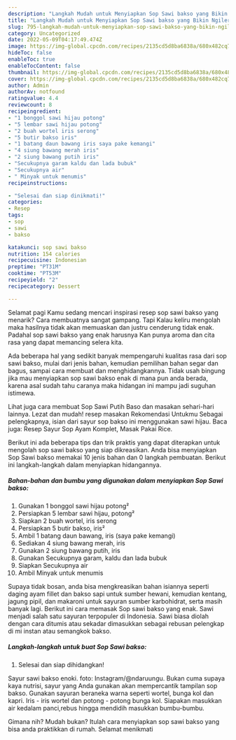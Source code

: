 ```yaml
---
description: "Langkah Mudah untuk Menyiapkan Sop Sawi bakso yang Bikin Ngiler"
title: "Langkah Mudah untuk Menyiapkan Sop Sawi bakso yang Bikin Ngiler"
slug: 795-langkah-mudah-untuk-menyiapkan-sop-sawi-bakso-yang-bikin-ngiler
category: Uncategorized
date: 2022-05-09T04:17:49.474Z
image: https://img-global.cpcdn.com/recipes/2135cd5d8ba6838a/680x482cq70/sop-sawi-bakso-foto-resep-utama.jpg
hideToc: false
enableToc: true
enableTocContent: false
thumbnail: https://img-global.cpcdn.com/recipes/2135cd5d8ba6838a/680x482cq70/sop-sawi-bakso-foto-resep-utama.jpg
cover: https://img-global.cpcdn.com/recipes/2135cd5d8ba6838a/680x482cq70/sop-sawi-bakso-foto-resep-utama.jpg
author: Admin
authorAv: notfound
ratingvalue: 4.4
reviewcount: 8
recipeingredient:
- "1 bonggol sawi hijau potong"
- "5 lembar sawi hijau potong"
- "2 buah wortel iris serong"
- "5 butir bakso iris"
- "1 batang daun bawang iris saya pake kemangi"
- "4 siung bawang merah iris"
- "2 siung bawang putih iris"
- "Secukupnya garam kaldu dan lada bubuk"
- "Secukupnya air"
- " Minyak untuk menumis"
recipeinstructions:

- "Selesai dan siap dinikmati!"
categories:
- Resep
tags:
- sop
- sawi
- bakso

katakunci: sop sawi bakso 
nutrition: 154 calories
recipecuisine: Indonesian
preptime: "PT31M"
cooktime: "PT53M"
recipeyield: "2"
recipecategory: Dessert

---
```



Selamat pagi Kamu sedang mencari inspirasi resep sop sawi bakso yang menarik? Cara membuatnya sangat gampang. Tapi Kalau keliru mengolah maka hasilnya tidak akan memuaskan dan justru cenderung tidak enak. Padahal sop sawi bakso yang enak harusnya Kan punya aroma dan cita rasa yang dapat memancing selera kita.


Ada beberapa hal yang sedikit banyak mempengaruhi kualitas rasa dari sop sawi bakso, mulai dari jenis bahan, kemudian pemilihan bahan segar dan bagus, sampai cara membuat dan menghidangkannya. Tidak usah bingung jika mau menyiapkan sop sawi bakso enak di mana pun anda berada, karena asal sudah tahu caranya maka hidangan ini mampu jadi suguhan istimewa.

Lihat juga cara membuat Sop Sawi Putih Baso dan masakan sehari-hari lainnya. Lezat dan mudah! resep masakan Rekomendasi Untukmu Sebagai pelengkapnya, isian dari sayur sop bakso ini menggunakan sawi hijau. Baca juga: Resep Sayur Sop Ayam Komplet, Masak Pakai Rice.


Berikut ini ada beberapa tips dan trik praktis yang dapat diterapkan untuk mengolah sop sawi bakso yang siap dikreasikan. Anda bisa menyiapkan Sop Sawi bakso memakai 10 jenis bahan dan 0 langkah pembuatan. Berikut ini langkah-langkah dalam menyiapkan hidangannya.

<!--inarticleads1-->

##### Bahan-bahan dan bumbu yang digunakan dalam menyiapkan Sop Sawi bakso:

1. Gunakan 1 bonggol sawi hijau potong²
1. Persiapkan 5 lembar sawi hijau, potong²
1. Siapkan 2 buah wortel, iris serong
1. Persiapkan 5 butir bakso, iris²
1. Ambil 1 batang daun bawang, iris (saya pake kemangi)
1. Sediakan 4 siung bawang merah, iris
1. Gunakan 2 siung bawang putih, iris
1. Gunakan Secukupnya garam, kaldu dan lada bubuk
1. Siapkan Secukupnya air
1. Ambil  Minyak untuk menumis


Supaya tidak bosan, anda bisa mengkreasikan bahan isiannya seperti daging ayam fillet dan bakso sapi untuk sumber hewani, kemudian kentang, jagung pipil, dan makaroni untuk sayuran sumber karbohidrat, serta masih banyak lagi. Berikut ini cara memasak Sop sawi bakso yang enak. Sawi menjadi salah satu sayuran terpopuler di Indonesia. Sawi biasa diolah dengan cara ditumis atau sekadar dimasukkan sebagai rebusan pelengkap di mi instan atau semangkok bakso. 

<!--inarticleads2-->

##### Langkah-langkah untuk buat Sop Sawi bakso:


1. Selesai dan siap dihidangkan!

Sayur sawi bakso enoki. foto: Instagram/@ndaruungu. Bukan cuma supaya kaya nutrisi, sayur yang Anda gunakan akan mempercantik tampilan sop bakso. Gunakan sayuran beraneka warna seperti wortel, bunga kol dan kapri. Iris - iris wortel dan potong - potong bunga kol. Siapakan masukkan air kedalam panci,rebus hingga mendidih masukkan bumbu-bumbu. 

Gimana nih? Mudah bukan? Itulah cara menyiapkan sop sawi bakso yang bisa anda praktikkan di rumah. Selamat menikmati
